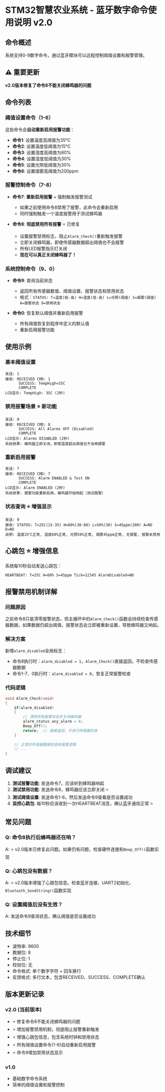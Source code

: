 # STM32智慧农业系统 - 蓝牙数字命令使用说明 v2.0

## 命令概述
系统支持0-9数字命令，通过蓝牙模块可以远程控制阈值设置和报警管理。

## ⚠️ 重要更新
**v2.0版本修复了命令8不能关闭蜂鸣器的问题**

## 命令列表

### 阈值设置命令（1-6）
这些命令会**自动重新启用报警功能**：

- **命令1**: 设置温度高阈值为35℃
- **命令2**: 设置温度低阈值为15℃  
- **命令3**: 设置湿度高阈值为80%
- **命令4**: 设置湿度低阈值为30%
- **命令5**: 设置光照低阈值为30%
- **命令6**: 设置烟雾高阈值为200ppm

### 报警控制命令（7-8）

- **命令7**: **重新启用报警** + 强制触发报警测试
  - 如果之前使用命令8禁用了报警，此命令会重新启用
  - 同时强制触发一个温度报警用于测试蜂鸣器
  
- **命令8**: **彻底禁用所有报警** ⭐️ 已修复
  - 设置报警禁用标志，阻止`Alarm_Check()`重新触发报警
  - 立即关闭蜂鸣器，即使传感器数据超出阈值也不会报警
  - 所有LED报警指示灯关闭
  - **现在可以真正关闭蜂鸣器了！**

### 系统控制命令（9、0）

- **命令9**: 查询当前状态
  - 返回所有传感器数值、阈值设置、报警状态和禁用状态
  - 格式：`STATUS: T=温度(低-高) H=湿度(低-高) L=光照(阈值) S=烟雾(阈值) A=报警状态 D=禁用状态`

- **命令0**: 恢复默认阈值并重新启用报警
  - 所有阈值恢复到程序中定义的默认值
  - 重新启用报警功能

## 使用示例

### 基本阈值设置
```
发送: 1
接收: RECEIVED CMD: 1
      SUCCESS: TempHigh=35C
      COMPLETE
LCD显示: TempHigh: 35C (2秒)
```

### 禁用报警场景 ⭐️ 新功能
```
发送: 8
接收: RECEIVED CMD: 8  
      SUCCESS: All Alarms OFF (Disabled)
      COMPLETE
LCD显示: Alarms DISABLED (2秒)
系统效果: 蜂鸣器立即关闭，即使温度超出阈值也不会再报警
```

### 重新启用报警
```
发送: 7
接收: RECEIVED CMD: 7
      SUCCESS: Alarm ENABLED & Test ON  
      COMPLETE
LCD显示: Alarm ENABLED (2秒)
系统效果: 报警功能重新启用，蜂鸣器开始响起（测试报警）
```

### 状态查询 ⭐️ 增强显示
```
发送: 9
接收: STATUS: T=25C(15-35) H=60%(30-80) L=50%(30) S=45ppm(200) A=NO D=NO
说明: 温度25℃正常, 湿度60%正常, 光照50%正常, 烟雾45ppm正常, 无报警, 报警未禁用
```

## 心跳包 ⭐️ 增强信息
系统每10秒自动发送心跳包：
```
HEARTBEAT: T=25C H=60% S=45ppm Tick=12345 AlarmDisabled=NO
```

## 报警禁用机制详解

### 问题原因
之前命令8只是清零报警状态，但主循环中的`Alarm_Check()`函数会持续检查传感器数据，如果数据仍超出阈值，报警状态会立即被重新设置，导致蜂鸣器又响起。

### 解决方案
新增`alarm_disabled`全局标志：
- 命令8执行时：`alarm_disabled = 1`，`Alarm_Check()`直接返回，不检查传感器数据
- 命令1-7、0执行时：`alarm_disabled = 0`，恢复正常报警检查

### 代码逻辑
```c
void Alarm_Check(void)
{
    if(alarm_disabled)
    {
        // 清除所有报警状态并关闭蜂鸣器
        alarm_status.any_alarm = 0;
        Beep_Off();
        return;  // 直接返回，不进行传感器检查
    }
    
    // 正常的传感器数据检查和报警逻辑
    // ...
}
```

## 调试建议

1. **测试报警功能**: 发送命令7，应该听到蜂鸣器响起
2. **测试禁用功能**: 发送命令8，蜂鸣器应该立即关闭 ⭐️
3. **测试阈值设置**: 发送命令1-6，然后发送命令9查看是否设置成功
4. **监控心跳包**: 每10秒应该收到一次HEARTBEAT消息，确认蓝牙通信正常 ⭐️

## 常见问题

### Q: 命令8执行后蜂鸣器还在响？
A: ⭐️ v2.0版本已修复此问题。如果仍有问题，检查硬件连接和`Beep_Off()`函数实现

### Q: 心跳包没有数据？
A: ⭐️ v2.0版本增强了心跳包信息。检查蓝牙连接、UART2初始化、`Bluetooth_SendString()`函数实现

### Q: 设置阈值后没有生效？
A: 发送命令9查询状态，确认阈值是否设置成功

## 技术细节

- 波特率: 9600
- 数据位: 8
- 停止位: 1  
- 校验位: 无
- 命令格式: 单个数字字符 + 回车换行
- 反馈格式: 多行文本，包含RECEIVED、SUCCESS、COMPLETE确认

## 版本更新记录

### v2.0 (当前版本)
- ⭐️ 修复命令8不能关闭蜂鸣器的问题
- ⭐️ 增加报警禁用机制，彻底阻止报警重新触发
- ⭐️ 增强心跳包信息，包含系统时钟和禁用状态
- ⭐️ 所有阈值设置命令(1-6)自动重新启用报警
- ⭐️ 命令9增加禁用状态显示

### v1.0 
- 基础数字命令系统
- 简单的阈值设置和报警控制
